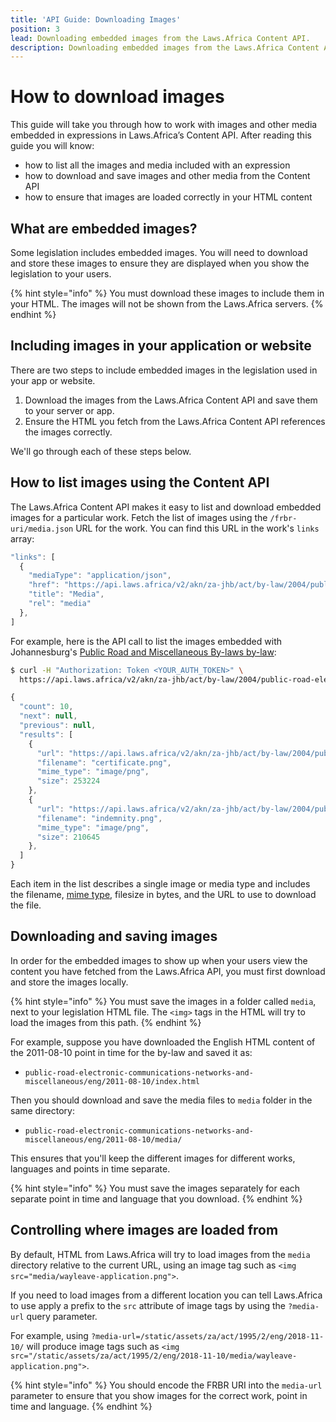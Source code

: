 ```yaml
---
title: 'API Guide: Downloading Images'
position: 3
lead: Downloading embedded images from the Laws.Africa Content API.
description: Downloading embedded images from the Laws.Africa Content API.
---
```


# How to download images

This guide will take you through how to work with images and other media embedded in expressions in Laws.Africa’s Content API. After reading this guide you will know:

* how to list all the images and media included with an expression
* how to download and save images and other media from the Content API
* how to ensure that images are loaded correctly in your HTML content

## What are embedded images?

Some legislation includes embedded images. You will need to download and store these images to ensure they are displayed when you show the legislation to your users.

{% hint style="info" %}
You must download these images to include them in your HTML. The images will not be shown from the Laws.Africa servers.
{% endhint %}

## Including images in your application or website

There are two steps to include embedded images in the legislation used in your app or website.

1. Download the images from the Laws.Africa Content API and save them to your server or app.
2. Ensure the HTML you fetch from the Laws.Africa Content API references the images correctly.

We'll go through each of these steps below.

## How to list images using the Content API

The Laws.Africa Content API makes it easy to list and download embedded images for a particular work. Fetch the list of images using the `/frbr-uri/media.json` URL for the work. You can find this URL in the work's `links` array:

```javascript
"links": [
  {
    "mediaType": "application/json",
    "href": "https://api.laws.africa/v2/akn/za-jhb/act/by-law/2004/public-road-electronic-communications-networks-and-miscellaneous/eng/media.json",
    "title": "Media",
    "rel": "media"
  },
]
```

For example, here is the API call to list the images embedded with Johannesburg's [Public Road and Miscellaneous By-laws by-law](https://openbylaws.org.za/za-jhb/act/by-law/2004/public-road-electronic-communications-networks-and-miscellaneous/eng/):

```bash
$ curl -H "Authorization: Token <YOUR_AUTH_TOKEN>" \
  https://api.laws.africa/v2/akn/za-jhb/act/by-law/2004/public-road-electronic-communications-networks-and-miscellaneous/media.json
```

```javascript
{
  "count": 10,
  "next": null,
  "previous": null,
  "results": [
    {
      "url": "https://api.laws.africa/v2/akn/za-jhb/act/by-law/2004/public-road-electronic-communications-networks-and-miscellaneous/eng@2011-08-10/media/certificate.png",
      "filename": "certificate.png",
      "mime_type": "image/png",
      "size": 253224
    },
    {
      "url": "https://api.laws.africa/v2/akn/za-jhb/act/by-law/2004/public-road-electronic-communications-networks-and-miscellaneous/eng@2011-08-10/media/indemnity.png",
      "filename": "indemnity.png",
      "mime_type": "image/png",
      "size": 210645
    },
  ]
}
```

Each item in the list describes a single image or media type and includes the filename, [mime type](https://en.wikipedia.org/wiki/Media_type), filesize in bytes, and the URL to use to download the file.

## Downloading and saving images

In order for the embedded images to show up when your users view the content you have fetched from the Laws.Africa API, you must first download and store the images locally.

{% hint style="info" %}
You must save the images in a folder called `media`, next to your legislation HTML file. The `<img>` tags in the HTML will try to load the images from this path.
{% endhint %}

For example, suppose you have downloaded the English HTML content of the 2011-08-10 point in time for the by-law and saved it as:

* `public-road-electronic-communications-networks-and-miscellaneous/eng/2011-08-10/index.html`

Then you should download and save the media files to `media` folder in the same directory:

* `public-road-electronic-communications-networks-and-miscellaneous/eng/2011-08-10/media/`

This ensures that you'll keep the different images for different works, languages and points in time separate.

{% hint style="info" %}
You must save the images separately for each separate point in time and language that you download.
{% endhint %}

## Controlling where images are loaded from

By default, HTML from Laws.Africa will try to load images from the `media` directory relative to the current URL, using an image tag such as `<img src="media/wayleave-application.png">`.

If you need to load images from a different location you can tell Laws.Africa to use apply a prefix to the `src` attribute of image tags by using the `?media-url` query parameter.

For example, using `?media-url=/static/assets/za/act/1995/2/eng/2018-11-10/` will produce image tags such as `<img src="/static/assets/za/act/1995/2/eng/2018-11-10/media/wayleave-application.png">`.

{% hint style="info" %}
You should encode the FRBR URI into the `media-url` parameter to ensure that you show images for the correct work, point in time and language.
{% endhint %}

